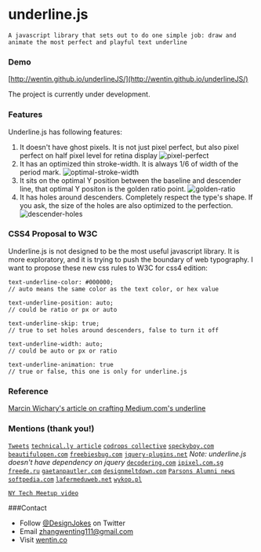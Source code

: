 # underline.js

`A javascript library that sets out to do one simple job: draw and animate the most perfect and playful text underline`


### Demo

[http://wentin.github.io/underlineJS/](http://wentin.github.io/underlineJS/)

The project is currently under development.

### Features

Underline.js has following features:
 1. It doesn't have ghost pixels. It is not just pixel perfect, but also pixel perfect on half pixel level for retina display
![pixel-perfect](https://cloud.githubusercontent.com/assets/2474904/6017363/fdf6ab3c-ab5a-11e4-936a-f7657532df50.png)
 2. It has an optimized thin stroke-width. It is always 1/6 of width of the period mark.
![optimal-stroke-width](https://cloud.githubusercontent.com/assets/2474904/6017364/fdf7ca62-ab5a-11e4-976e-285dd759b59b.png)
 3. It sits on the optimal Y position between the baseline and descender line, that optimal Y positon is the golden ratio point.
![golden-ratio](https://cloud.githubusercontent.com/assets/2474904/6017362/fdf60510-ab5a-11e4-9965-4e8a6b0a9f4c.png)
 4. It has holes around descenders. Completely respect the type's shape. If you ask, the size of the holes are also optimized to the perfection.
![descender-holes](https://cloud.githubusercontent.com/assets/2474904/6017361/fdf3f4f0-ab5a-11e4-89a4-f6e6e0588c2b.png)

### CSS4 Proposal to W3C

Underline.js is not designed to be the most useful javascript library. It is more exploratory, and it is trying to push the boundary of web typography. I want to propose these new css rules to W3C for css4 edition:

    text-underline-color: #000000;
    // auto means the same color as the text color, or hex value

    text-underline-position: auto;
    // could be ratio or px or auto

    text-underline-skip: true;
    // true to set holes around descenders, false to turn it off

    text-underline-width: auto;
    // could be auto or px or ratio

    text-underline-animation: true
    // true or false, this one is only for underline.js

### Reference

[Marcin Wichary's article on crafting Medium.com's underline](https://medium.com/designing-medium/crafting-link-underlines-on-medium-7c03a9274f9)

### Mentions (thank you!)

[`Tweets`](https://storify.com/DesignJokes/underline-js-tweets) 
[`technical.ly article`](https://technical.ly/brooklyn/2015/02/12/wenting-zhang-underline-js/) 
[`codrops collective`](http://tympanus.net/codrops/collective/collective-155/)
[`speckyboy.com`](http://speckyboy.com/2015/02/24/weekly-news-for-designers-n-273/)
[`beautifulopen.com`](http://beautifulopen.com/2015/01/06/underline-js/)
[`freebiesbug.com`](http://freebiesbug.com/code-stuff/underline-js-animate-text-underline/)
[`jquery-plugins.net`](http://jquery-plugins.net/underlinejs-javascript-library-to-draw-and-animate-text-underline)
*Note: underline.js doesn't have dependency on jquery*
[`decodering.com`](http://decodering.com/post/110635667154/underline-js-a-javascript-library-that-sets-out)
[`ipixel.com.sg`](http://www.ipixel.com.sg/blog/freebies/underline-js-animate-text-underline/)
[`freede.ru`](http://freede.ru/koding/animatsionnoe-podchyorkivanie-tekst-so-zvukom-pri-navedenii.html)
[`gaetanpautler.com`](http://gaetanpautler.com/weekly-links-and-websites-89/)
[`designmeltdown.com`](http://designmeltdown.com/#s=9406)
[`Parsons Alumni news`](http://amt.parsons.edu/blog/mfa-dt-alum-wenting-zhang-presents-underline-js-project-to-ny-tech-meetup/)
[`softpedia.com`](http://webscripts.softpedia.com/script/Text-Management/Text-Tools/underline-js-84277.html)
[`lafermeduweb.net`](http://www.lafermeduweb.net/veille/underline-js-soulignez-a-la-perfection-vos-textes-sans-couper-les-lettres-565407442654482432.html)
[`wykop.pl`](http://www.wykop.pl/wpis/11426174/https-github-com-wentin-underlinejs-fajna-bibliote/)

[`NY Tech Meetup video`](http://embed.wirewax.com/8013554/7bafa8/)


###Contact
* Follow [@DesignJokes](http://twitter.com/DesignJokes) on Twitter
* Email <zhangwenting111@gmail.com>
* Visit [wentin.co](http://wentin.co)

